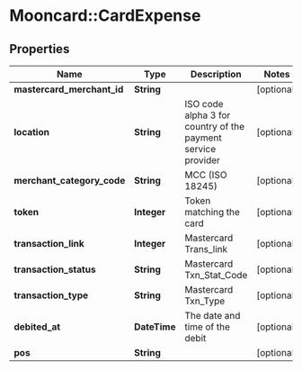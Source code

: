 # Mooncard::CardExpense

## Properties
Name | Type | Description | Notes
------------ | ------------- | ------------- | -------------
**mastercard_merchant_id** | **String** |  | [optional] 
**location** | **String** | ISO code alpha 3 for country of the payment service provider | [optional] 
**merchant_category_code** | **String** | MCC (ISO 18245) | [optional] 
**token** | **Integer** | Token matching the card | [optional] 
**transaction_link** | **Integer** | Mastercard Trans_link | [optional] 
**transaction_status** | **String** | Mastercard Txn_Stat_Code | [optional] 
**transaction_type** | **String** | Mastercard Txn_Type | [optional] 
**debited_at** | **DateTime** | The date and time of the debit | [optional] 
**pos** | **String** |  | [optional] 


